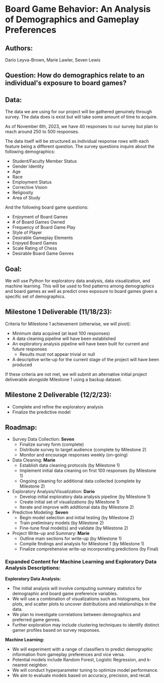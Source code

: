 # **Board Game Behavior: An Analysis of Demographics and Gameplay Preferences**

## **Authors**:
Dario Leyva-Brown, Marie Lawler, Seven Lewis

## **Question:** How do demographics relate to an individual's exposure to board games?

## **Data:**

The data we are using for our project will be gathered genuinely through survey. The data does is exist but will take some amount of time to acquire. 

As of November 6th, 2023, we have 40 responses to our survey but plan to reach around 250 to 500 responses.

The data itself will be structured as individual response rows with each feature being a different question. The survey questions inquire about the following demographics:
- Student/Faculty Member Status
- Gender Identity
- Age
- Race
- Employment Status
- Corrective Vision
- Religiosity
- Area of Study

And the following board game questions:
- Enjoyment of Board Games
- \# of Board Games Owned
- Frequency of Board Game Play
- Style of Player
- Desirable Gameplay Elements
- Enjoyed Board Games
- Scale Rating of Chess
- Desirable Board Game Genres

## **Goal:**

We will use Python for exploratory data analysis, data visualization, and machine learning. This will be used to find patterns among demographics and board games as well as predict ones exposure to board games given a specific set of demographics. 

## Milestone 1 Deliverable (11/18/23):

Criteria for Milestone 1 achievement (otherwise, we will pivot):
 - Minimum data acquired (at least 100 responses)
 - A data cleaning pipeline will have been established
 - An exploratory analysis pipeline will have been built for current and future responses
    - Results must not appear trivial or null
 - A descriptive write-up for the current stage of the project will have been produced

If these criteria are not met, we will submit an alternative initial project deliverable alongside Milestone 1 using a backup dataset.

## Milestone 2 Deliverable (12/2/23):

 - Complete and refine the exploratory analysis
 - Finalize the predictive model

## Roadmap:

 - Survey Data Collection: **Seven**
    * Finalize survey form (complete)
    * Distribute survey to target audience (complete by Milestone 2)
    * Monitor and encourage responses weekly (on-going)
 - Data Cleaning: **Marie**
    * Establish data cleaning protocols (by Milestone 1)
    * Implement initial data cleaning on first 100 responses (by Milestone 1)
    * Ongoing cleaning for additional data collected (complete by Milestone 2)
 - Exploratory Analysis/Visualization: **Dario**
    * Develop initial exploratory data analysis pipeline (by Milestone 1)
    * Create initial set of visualizations (by Milestone 1)
    * Iterate and improve with additional data (by Milestone 2)
 - Predictive Modeling: **Seven**
    * Begin model selection and initial testing (by Milestone 2)
    * Train preliminary models (by Milestone 2)
    * Fine-tune final model(s) and validate (by Milestone 2)
 - Project Write-up and Summary: **Marie** 
    * Outline main sections for write-up (by Milestone 1)
    * Compile findings and analysis for Milestone 1 (by Milestone 1)
    * Finalize comprehensive write-up incorporating predictions (by Final)



### Expanded Content for Machine Learning and Exploratory Data Analysis Descriptions:

**Exploratory Data Analysis:**
- The initial analysis will involve computing summary statistics for demographic and board game preference variables.
- We will use a combination of visualizations such as histograms, box plots, and scatter plots to uncover distributions and relationships in the data.
- We plan to investigate correlations between demographics and preferred game genres.
- Further exploration may include clustering techniques to identify distinct gamer profiles based on survey responses.

**Machine Learning:**
- We will experiment with a range of classifiers to predict demographic information from gameplay preferences and vice versa.
- Potential models include Random Forest, Logistic Regression, and k-nearest neighbor.
- We will conduct hyperparameter tuning to optimize model performance.
- We aim to evaluate models based on accuracy, precision, and recall.